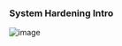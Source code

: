 ### System Hardening Intro
![image](https://github.com/emirhandogandemir/Kubernetes-Notlar/assets/74687192/c238e5da-6906-4360-bec6-0efafa6ef372)
